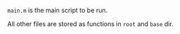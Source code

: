 `main.m` is the main script to be run.

All other files are stored as functions in `root` and `base` dir.
